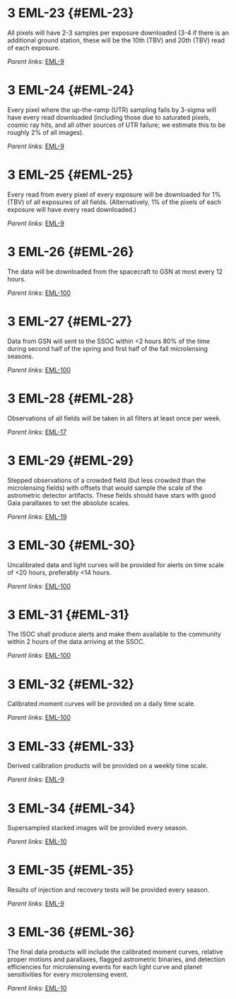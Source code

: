 3 EML-23 {#EML-23}
========

All pixels will have 2-3 samples per exposure downloaded (3-4 if there
is an additional ground station, these will be the 10th (TBV) and 20th
(TBV) read of each exposure.

*Parent links:* [EML-9](L2.html#EML-9)

3 EML-24 {#EML-24}
========

Every pixel where the up-the-ramp (UTR) sampling fails by 3-sigma will
have every read downloaded (including those due to saturated pixels,
cosmic ray hits, and all other sources of UTR failure; we estimate this
to be roughly 2% of all images).

*Parent links:* [EML-9](L2.html#EML-9)

3 EML-25 {#EML-25}
========

Every read from every pixel of every exposure will be downloaded for 1%
(TBV) of all exposures of all fields. (Alternatively, 1% of the pixels
of each exposure will have every read downloaded.)

*Parent links:* [EML-9](L2.html#EML-9)

3 EML-26 {#EML-26}
========

The data will be downloaded from the spacecraft to GSN at most every 12
hours.

*Parent links:* [EML-100](L2.html#EML-100)

3 EML-27 {#EML-27}
========

Data from GSN will sent to the SSOC within &lt;2 hours 80% of the time
during second half of the spring and first half of the fall microlensing
seasons.

*Parent links:* [EML-100](L2.html#EML-100)

3 EML-28 {#EML-28}
========

Observations of all fields will be taken in all filters at least once
per week.

*Parent links:* [EML-17](L2.html#EML-17)

3 EML-29 {#EML-29}
========

Stepped observations of a crowded field (but less crowded than the
microlensing fields) with offsets that would sample the scale of the
astrometric detector artifacts. These fields should have stars with good
Gaia parallaxes to set the absolute scales.

*Parent links:* [EML-19](L2.html#EML-19)

3 EML-30 {#EML-30}
========

Uncalibrated data and light curves will be provided for alerts on time
scale of &lt;20 hours, preferably &lt;14 hours.

*Parent links:* [EML-100](L2.html#EML-100)

3 EML-31 {#EML-31}
========

The ISOC shall produce alerts and make them available to the community
within 2 hours of the data arriving at the SSOC.

*Parent links:* [EML-100](L2.html#EML-100)

3 EML-32 {#EML-32}
========

Calibrated moment curves will be provided on a daily time scale.

*Parent links:* [EML-100](L2.html#EML-100)

3 EML-33 {#EML-33}
========

Derived calibration products will be provided on a weekly time scale.

*Parent links:* [EML-9](L2.html#EML-9)

3 EML-34 {#EML-34}
========

Supersampled stacked images will be provided every season.

*Parent links:* [EML-10](L2.html#EML-10)

3 EML-35 {#EML-35}
========

Results of injection and recovery tests will be provided every season.

*Parent links:* [EML-9](L2.html#EML-9)

3 EML-36 {#EML-36}
========

The final data products will include the calibrated moment curves,
relative proper motions and parallaxes, flagged astrometric binaries,
and detection efficiencies for microlensing events for each light curve
and planet sensitivities for every microlensing event.

*Parent links:* [EML-10](L2.html#EML-10)
